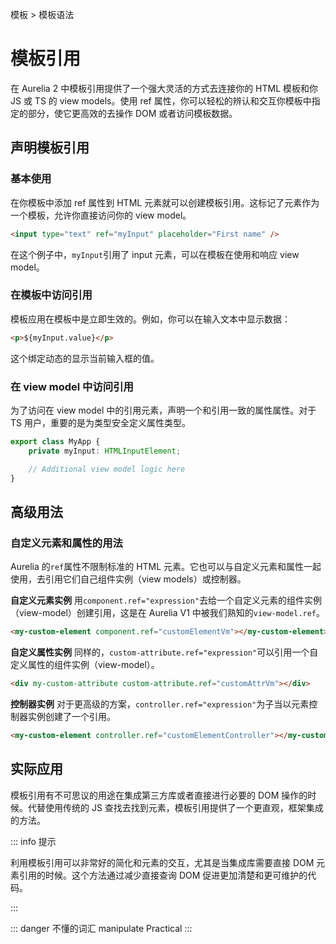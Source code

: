 模板 > 模板语法

# 模板引用

在 Aurelia 2 中模板引用提供了一个强大灵活的方式去连接你的 HTML 模板和你 JS 或 TS 的 view models。使用 ref 属性，你可以轻松的辨认和交互你模板中指定的部分，使它更高效的去操作 DOM 或者访问模板数据。

## 声明模板引用

### 基本使用

在你模板中添加 ref 属性到 HTML 元素就可以创建模板引用。这标记了元素作为一个模板，允许你直接访问你的 view model。

```html
<input type="text" ref="myInput" placeholder="First name" />
```

在这个例子中，`myInput`引用了 input 元素，可以在模板在使用和响应 view model。

### 在模板中访问引用

模板应用在模板中是立即生效的。例如，你可以在输入文本中显示数据：

```html
<p>${myInput.value}</p>
```

这个绑定动态的显示当前输入框的值。

### 在 view model 中访问引用

为了访问在 view model 中的引用元素，声明一个和引用一致的属性属性。对于 TS 用户，重要的是为类型安全定义属性类型。

```ts
export class MyApp {
    private myInput: HTMLInputElement;

    // Additional view model logic here
}
```

## 高级用法

### 自定义元素和属性的用法

Aurelia 的`ref`属性不限制标准的 HTML 元素。它也可以与自定义元素和属性一起使用，去引用它们自己组件实例（view models）或控制器。

**自定义元素实例** 用`component.ref="expression"`去给一个自定义元素的组件实例（view-model）创建引用，这是在 Aurelia V1 中被我们熟知的`view-model.ref`。

```html
<my-custom-element component.ref="customElementVm"></my-custom-element>
```

**自定义属性实例** 同样的，`custom-attribute.ref="expression"`可以引用一个自定义属性的组件实例（view-model）。

```html
<div my-custom-attribute custom-attribute.ref="customAttrVm"></div>
```

**控制器实例** 对于更高级的方案，`controller.ref="expression"`为子当以元素控制器实例创建了一个引用。

```html
<my-custom-element controller.ref="customElementController"></my-custom-element>
```

## 实际应用

模板引用有不可思议的用途在集成第三方库或者直接进行必要的 DOM 操作的时候。代替使用传统的 JS 查找去找到元素，模板引用提供了一个更直观，框架集成的方法。

::: info 提示

利用模板引用可以非常好的简化和元素的交互，尤其是当集成库需要直接 DOM 元素引用的时候。这个方法通过减少直接查询 DOM 促进更加清楚和更可维护的代码。

:::

::: danger 不懂的词汇
manipulate
Practical
:::
